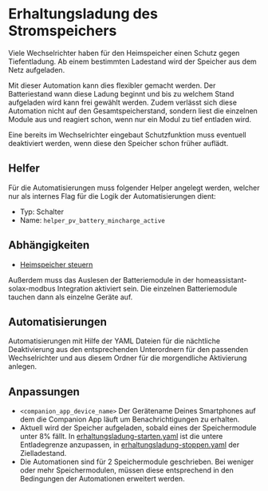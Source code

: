 # Erhaltungsladung des Stromspeichers

Viele Wechselrichter haben für den Heimspeicher einen Schutz gegen Tiefentladung. Ab einem bestimmten Ladestand wird der Speicher aus dem Netz aufgeladen.

Mit dieser Automation kann dies flexibler gemacht werden. Der Batteriestand wann diese Ladung beginnt und bis zu welchem Stand aufgeladen wird kann frei gewählt werden. Zudem verlässt sich diese Automation nicht auf den Gesamtspeicherstand, sondern liest die einzelnen Module aus und reagiert schon, wenn nur ein Modul zu tief entladen wird.

Eine bereits im Wechselrichter eingebaut Schutzfunktion muss eventuell deaktiviert werden, wenn diese den Speicher schon früher auflädt.


## Helfer

Für die Automatisierungen muss folgender Helper angelegt werden, welcher nur als internes Flag für die Logik der Automatisierungen dient:

- Typ: Schalter
- Name:  `helper_pv_battery_mincharge_active`


## Abhängigkeiten

- [Heimspeicher steuern](../heimspeicher-steuern)

Außerdem muss das Auslesen der Batteriemodule in der homeassistant-solax-modbus Integration aktiviert sein. Die einzelnen Batteriemodule tauchen dann als einzelne Geräte auf.

## Automatisierungen

Automatisierungen mit Hilfe der YAML Dateien für die nächtliche Deaktivierung aus den entsprechenden Unterordnern für den passenden Wechselrichter und aus diesem Ordner für die morgendliche Aktivierung anlegen.


## Anpassungen

- `<companion_app_device_name>` Der Gerätename Deines Smartphones auf dem die Companion App läuft um Benachrichtigungen zu erhalten.
- Aktuell wird der Speicher aufgeladen, sobald eines der Speichermodule unter 8% fällt. In [erhaltungsladung-starten.yaml](./sofar-solar-HYD-x-KTL/erhaltungsladung-starten.yaml) ist die untere Entladegrenze anzupassen, in [erhaltungsladung-stoppen.yaml](./sofar-solar-HYD-x-KTL/erhaltungsladung-stoppen.yaml) der Zielladestand. 
- Die Automationen sind für 2 Speichermodule geschrieben. Bei weniger oder mehr Speichermodulen, müssen diese entsprechend in den Bedingungen der Automationen erweitert werden.
